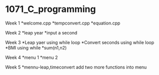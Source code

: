 # 1071_C_programming
Week 1
*welcome.cpp
*tempconvert.cpp
*equation.cpp

Week 2
*leap year
*input a second

Week 3
*Leap yaer using while loop
*Convert seconds using while loop
*BMI using while
*sum(n1,n2)

Week 4
*menu 1
*menu 2

Week 5
*mennu-leap,timeconvert add two more functions into menu

